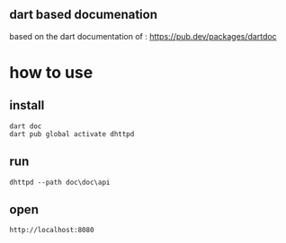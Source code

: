 ## dart based documenation
based on the dart documentation of : https://pub.dev/packages/dartdoc

# how to use
## install
```
dart doc
dart pub global activate dhttpd
```
## run
```
dhttpd --path doc\doc\api
```
## open
```
http://localhost:8080
```

